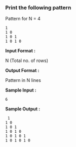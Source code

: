 ### Print the following pattern

Pattern for N = 4
```
1
1 0
1 0 1
1 0 1 0
````
**Input Format :**

N (Total no. of rows)

**Output Format :**

Pattern in N lines

**Sample Input :**

```6```

**Sample Output :**
```
 1
1 0
1 0 1
1 0 1 0
1 0 1 0 1 
1 0 1 0 1 0
```
